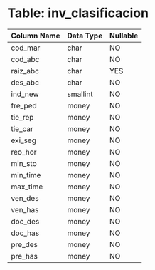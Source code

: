 # Table: inv_clasificacion

| Column Name | Data Type | Nullable |
|-------------|-----------|----------|
| cod_mar | char | NO |
| cod_abc | char | NO |
| raiz_abc | char | YES |
| des_abc | char | NO |
| ind_new | smallint | NO |
| fre_ped | money | NO |
| tie_rep | money | NO |
| tie_car | money | NO |
| exi_seg | money | NO |
| reo_hor | money | NO |
| min_sto | money | NO |
| min_time | money | NO |
| max_time | money | NO |
| ven_des | money | NO |
| ven_has | money | NO |
| doc_des | money | NO |
| doc_has | money | NO |
| pre_des | money | NO |
| pre_has | money | NO |
